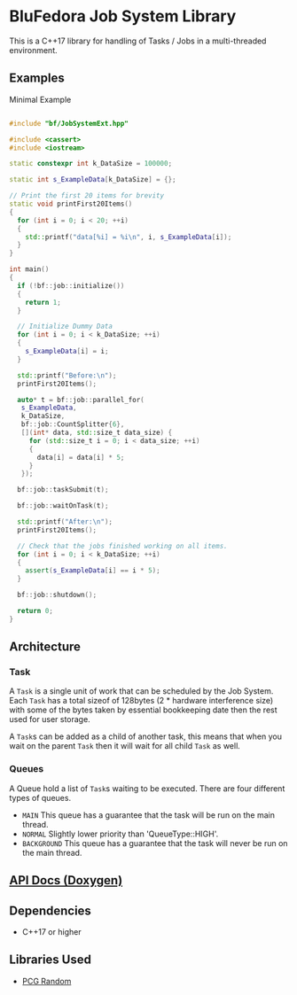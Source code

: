 # BluFedora Job System Library

This is a C++17 library for handling of Tasks / Jobs in a multi-threaded environment.

## Examples

Minimal Example

```cpp

#include "bf/JobSystemExt.hpp"

#include <cassert>
#include <iostream>

static constexpr int k_DataSize = 100000;

static int s_ExampleData[k_DataSize] = {};

// Print the first 20 items for brevity
static void printFirst20Items()
{
  for (int i = 0; i < 20; ++i)
  {
    std::printf("data[%i] = %i\n", i, s_ExampleData[i]);
  }
}

int main()
{
  if (!bf::job::initialize())
  {
    return 1;
  }

  // Initialize Dummy Data
  for (int i = 0; i < k_DataSize; ++i)
  {
    s_ExampleData[i] = i;
  }

  std::printf("Before:\n");
  printFirst20Items();

  auto* t = bf::job::parallel_for(
   s_ExampleData, 
   k_DataSize, 
   bf::job::CountSplitter{6}, 
   [](int* data, std::size_t data_size) {
     for (std::size_t i = 0; i < data_size; ++i)
     {
       data[i] = data[i] * 5;
     }
   });

  bf::job::taskSubmit(t);

  bf::job::waitOnTask(t);

  std::printf("After:\n");
  printFirst20Items();

  // Check that the jobs finished working on all items.
  for (int i = 0; i < k_DataSize; ++i)
  {
    assert(s_ExampleData[i] == i * 5);
  }

  bf::job::shutdown();

  return 0;
}

```

## Architecture

### Task

A `Task` is a single unit of work that can be scheduled by the Job System. Each `Task` has a total sizeof of 128bytes (2 * hardware interference size)
with some of the bytes taken by essential bookkeeping date then the rest used for user storage.

A `Task`s can be added as a child of another task, this means that when you wait on the parent `Task` then it will wait for all child `Task` as well.

### Queues

A Queue hold a list of `Task`s waiting to be executed. There are four different types of queues.

- `MAIN` This queue has a guarantee that the task will be run on the main thread.
- `NORMAL` Slightly lower priority than 'QueueType::HIGH'.
- `BACKGROUND` This queue has a guarantee that the task will never be run on the main thread.

## [API Docs (Doxygen)](https://blufedora.github.io/BF-Job-System)

## Dependencies

- C++17 or higher

## Libraries Used

- [PCG Random](https://www.pcg-random.org/)
